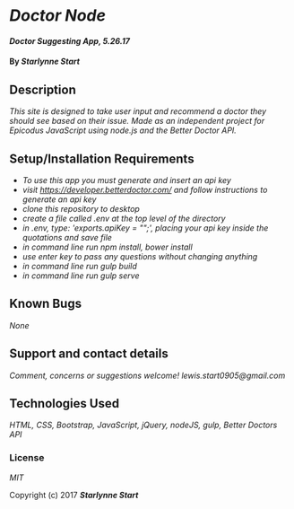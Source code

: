 # _Doctor Node_

#### _Doctor Suggesting App, 5.26.17_

#### By _**Starlynne Start**_

## Description

_This site is designed to take user input and recommend a doctor they should see based on their issue. Made as an independent project for Epicodus JavaScript using node.js and the Better Doctor API._

## Setup/Installation Requirements

* _To use this app you must generate and insert an api key_
* _visit https://developer.betterdoctor.com/ and follow instructions to generate an api key_
* _clone this repository to desktop_
* _create a file called .env at the top level of the directory_
* _in .env, type: 'exports.apiKey = "";', placing your api key inside the quotations and save file_
* _in command line run npm install, bower install_
* _use enter key to pass any questions without changing anything_
* _in command line run gulp build_
* _in command line run gulp serve_


## Known Bugs

_None_

## Support and contact details

_Comment, concerns or suggestions welcome! lewis.start0905@gmail.com_

## Technologies Used

_HTML, CSS, Bootstrap, JavaScript, jQuery, nodeJS, gulp, Better Doctors API_

### License

*MIT*

Copyright (c) 2017 **_Starlynne Start_**
